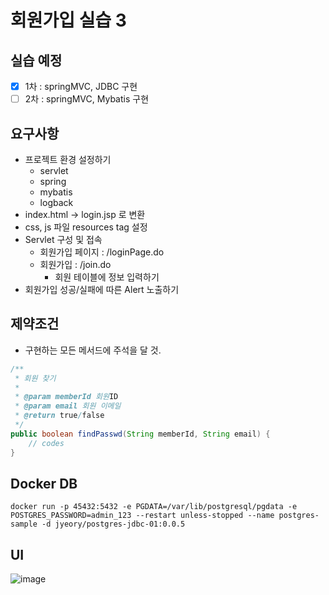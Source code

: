 # 회원가입 실습 3

## 실습 예정

- [x] 1차 : springMVC, JDBC 구현
- [ ] 2차 : springMVC, Mybatis 구현

## 요구사항
- 프로젝트 환경 설정하기
	- servlet
	- spring
	- mybatis
	- logback
- index.html -> login.jsp 로 변환
- css, js 파일 resources tag 설정
- Servlet 구성 및 접속
	- 회원가입 페이지 : /loginPage.do
	- 회원가입 : /join.do
		- 회원 테이블에 정보 입력하기
- 회원가입 성공/실패에 따른 Alert 노출하기

## 제약조건
- 구현하는 모든 메서드에 주석을 달 것.

```java
/**
 * 회원 찾기
 * 
 * @param memberId 회원ID
 * @param email 회원 이메일
 * @return true/false
 */
public boolean findPasswd(String memberId, String email) {
    // codes
}
```

## Docker DB
```
docker run -p 45432:5432 -e PGDATA=/var/lib/postgresql/pgdata -e POSTGRES_PASSWORD=admin_123 --restart unless-stopped --name postgres-sample -d jyeory/postgres-jdbc-01:0.0.5
```

## UI
![image](https://github.com/InitTester/110_Join_03/assets/143479869/3598fb2f-cbe4-4ed8-a862-90b3462ca49f)
